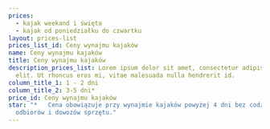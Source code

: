 ```yaml
---
prices:
  - kajak weekand i święta
  - kajak od poniedziałku do czwartku
layout: prices-list
prices_list_id: Ceny wynajmu kajaków
name: Ceny wynajmu kajaków
title: Ceny wynajmu kajaków
description_prices_list: Lorem ipsum dolor sit amet, consectetur adipiscing
  elit. Ut rhoncus eros mi, vitae malesuada nulla hendrerit id.
column_title_1: 1 - 2 dni
column_title_2: 3-5 dni*
price_id: Ceny wynajmu kajaków
star: "*   Cena obowiązuje przy wynajmie kajaków powyżej 4 dni bez codziennych
  odbiorów i dowozów sprzętu."
---
```

